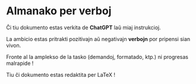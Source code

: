 # Almanako per verboj

Ĉi tiu dokumento estas verkita de **ChatGPT** laŭ miaj instrukcioj.

La ambicio estas pritrakti pozitivajn aŭ negativajn **verbojn** por pripensi sian vivon. 

Fronte al la amplekso de la tasko (demandoj, formatado, ktp.) ni progresas malrapide !

Tiu ĉi dokumento estas redaktita per LaTeX !